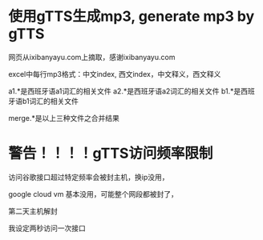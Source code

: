 # 使用gTTS生成mp3, generate mp3 by gTTS

网页从ixibanyayu.com上摘取，感谢ixibanyayu.com

excel中每行mp3格式：中文index, 西文index，中文释义，西文释义

a1.*是西班牙语a1词汇的相关文件
a2.*是西班牙语a2词汇的相关文件
b1.*是西班牙语b1词汇的相关文件

merge.*是以上三种文件之合并结果

# 警告！！！！gTTS访问频率限制

访问谷歌接口超过特定频率会被封主机，换ip没用，

google cloud vm 基本没用，可能整个网段都被封了，

第二天主机解封

我设定两秒访问一次接口



